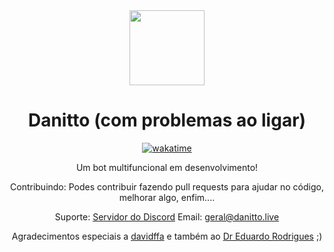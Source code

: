 <div align="center">
  <img src="https://i.imgur.com/NjYYO30.png" height=120 width=120/><h1>Danitto (com problemas ao ligar) </h1>

[![wakatime](https://wakatime.com/badge/github/davidcanas/DanittoTS.svg)](https://wakatime.com/badge/github/davidcanas/DanittoTS)

Um bot multifuncional em desenvolvimento!

Contribuindo:
Podes contribuir fazendo pull requests para ajudar no código, melhorar algo, enfim....

Suporte:
[Servidor do Discord](https://discord.gg/aj3sSAyMsh)
Email: geral@danitto.live

Agradecimentos especiais a [davidffa](https://github.com/davidffa) e também ao [Dr Eduardo Rodrigues](https://github.com/siredurs) ;)

</div>
